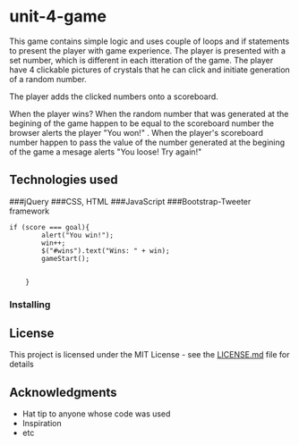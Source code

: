 # unit-4-game

This game contains simple logic and uses couple of loops and if statements to present the player with game experience.
The player is presented with a set number, which is different in each itteration of the game.
The player have 4 clickable pictures of crystals that he can click and initiate generation of a random number.

The player adds the clicked numbers onto a scoreboard.

When the player wins?
When the random number that was generated at the begining of the game happen to be equal to the scoreboard number the browser alerts the player "You won!" . When the player's scoreboard number happen to pass the value of the number generated at the begining of the game a mesage alerts "You loose! Try again!"


## Technologies used

###jQuery
###CSS, HTML
###JavaScript
###Bootstrap-Tweeter framework



```
if (score === goal){
        alert("You win!");
        win++;
        $("#wins").text("Wins: " + win);
        gameStart();
      
    
    }
```

### Installing


## License

This project is licensed under the MIT License - see the [LICENSE.md](LICENSE.md) file for details

## Acknowledgments

* Hat tip to anyone whose code was used
* Inspiration
* etc

